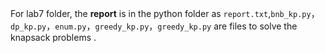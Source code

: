 For lab7 folder, the **report** is in the python folder as `report.txt`,`bnb_kp.py`，`dp_kp.py`，`enum.py`，`greedy_kp.py`，`greedy_kp.py` are files to solve the knapsack problems . 

